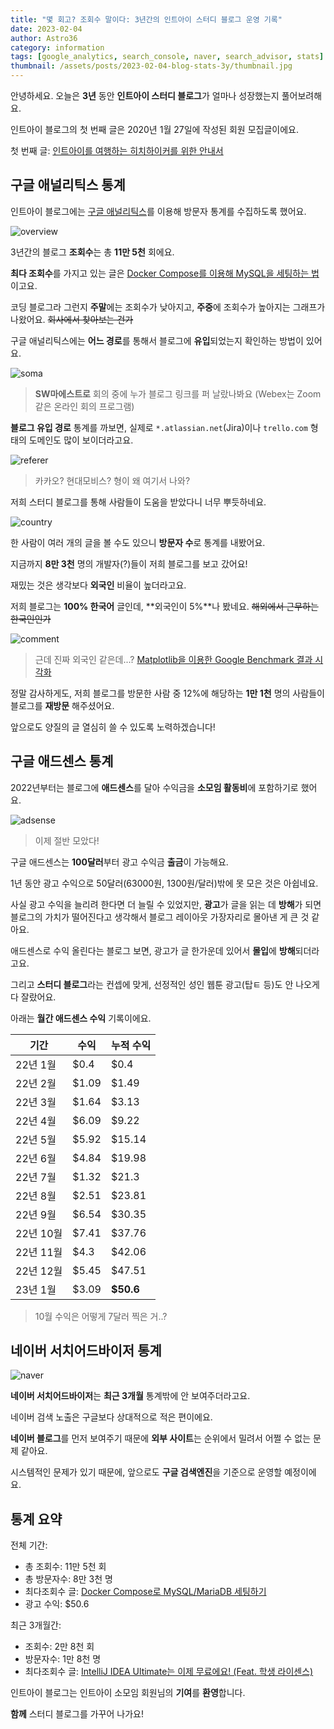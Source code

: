 ```yaml
---
title: "몇 회고? 조회수 말이다: 3년간의 인트아이 스터디 블로그 운영 기록"
date: 2023-02-04
author: Astro36
category: information
tags: [google_analytics, search_console, naver, search_advisor, stats]
thumbnail: /assets/posts/2023-02-04-blog-stats-3y/thumbnail.jpg
---
```


안녕하세요. 오늘은 **3년** 동안 **인트아이 스터디 블로그**가 얼마나 성장했는지 풀어보려해요.

인트아이 블로그의 첫 번째 글은 2020년 1월 27일에 작성된 회원 모집글이에요.

첫 번째 글: [인트아이를 여행하는 히치하이커를 위한 안내서](https://int-i.github.io/information/2020-01-27/welcome/)

## 구글 애널리틱스 통계

인트아이 블로그에는 [구글 애널리틱스](https://analytics.google.com/analytics/web/?hl=ko)를 이용해 방문자 통계를 수집하도록 했어요.

![overview](/assets/posts/2023-02-04-blog-stats-3y/overview.png)

3년간의 블로그 **조회수**는 총 **11만 5천** 회에요.

**최다 조회수**를 가지고 있는 글은 [Docker Compose를 이용해 MySQL을 세팅하는 법](https://int-i.github.io/sql/2020-12-31/mysql-docker-compose/)이고요.

코딩 블로그라 그런지 **주말**에는 조회수가 낮아지고, **주중**에 조회수가 높아지는 그래프가 나왔어요. ~~회사에서 찾아보는 건가~~

구글 애널리틱스에는 **어느 경로**를 통해서 블로그에 **유입**되었는지 확인하는 방법이 있어요.

![soma](/assets/posts/2023-02-04-blog-stats-3y/soma.png)

> **SW마에스트로** 회의 중에 누가 블로그 링크를 퍼 날랐나봐요 (Webex는 Zoom 같은 온라인 회의 프로그램)

**블로그 유입 경로** 통계를 까보면, 실제로 `*.atlassian.net`(Jira)이나 `trello.com` 형태의 도메인도 많이 보이더라고요.

![referer](/assets/posts/2023-02-04-blog-stats-3y/referer.png)

> 카카오? 현대모비스? 형이 왜 여기서 나와?

저희 스터디 블로그를 통해 사람들이 도움을 받았다니 너무 뿌듯하네요.

![country](/assets/posts/2023-02-04-blog-stats-3y/country.png)

한 사람이 여러 개의 글을 볼 수도 있으니 **방문자 수**로 통계를 내봤어요.

지금까지 **8만 3천** 명의 개발자(?)들이 저희 블로그를 보고 갔어요!

재밌는 것은 생각보다 **외국인** 비율이 높더라고요.

저희 블로그는 **100% 한국어** 글인데, **외국인이 5%**나 봤네요. ~~해외에서 근무하는 한국인인가~~

![comment](/assets/posts/2023-02-04-blog-stats-3y/comment.png)

> 근데 진짜 외국인 같은데...? [Matplotlib을 이용한 Google Benchmark 결과 시각화](https://int-i.github.io/python/2021-11-07/matplotlib-google-benchmark-visualization/)

정말 감사하게도, 저희 블로그를 방문한 사람 중 12%에 해당하는 **1만 1천** 명의 사람들이 블로그를 **재방문** 해주셨어요.

앞으로도 양질의 글 열심히 쓸 수 있도록 노력하겠습니다!

## 구글 애드센스 통계

2022년부터는 블로그에 **애드센스**를 달아 수익금을 **소모임 활동비**에 포함하기로 했어요.

![adsense](/assets/posts/2023-02-04-blog-stats-3y/adsense.png)

> 이제 절반 모았다!

구글 애드센스는 **100달러**부터 광고 수익금 **출금**이 가능해요.

1년 동안 광고 수익으로 50달러(63000원, 1300원/달러)밖에 못 모은 것은 아쉽네요.

사실 광고 수익을 늘리려 한다면 더 늘릴 수 있었지만, **광고**가 글을 읽는 데 **방해**가 되면 블로그의 가치가 떨어진다고 생각해서 블로그 레이아웃 가장자리로 몰아낸 게 큰 것 같아요.

애드센스로 수익 올린다는 블로그 보면, 광고가 글 한가운데 있어서 **몰입**에 **방해**되더라고요.

그리고 **스터디 블로그**라는 컨셉에 맞게, 선정적인 성인 웹툰 광고(탑ㅌ 등)도 안 나오게 다 잘랐어요.

아래는 **월간 애드센스 수익** 기록이에요.

| 기간      | 수익  | 누적 수익 |
| --------- | ----- | --------- |
| 22년 1월  | $0.4  | $0.4      |
| 22년 2월  | $1.09 | $1.49     |
| 22년 3월  | $1.64 | $3.13     |
| 22년 4월  | $6.09 | $9.22     |
| 22년 5월  | $5.92 | $15.14    |
| 22년 6월  | $4.84 | $19.98    |
| 22년 7월  | $1.32 | $21.3     |
| 22년 8월  | $2.51 | $23.81    |
| 22년 9월  | $6.54 | $30.35    |
| 22년 10월 | $7.41 | $37.76    |
| 22년 11월 | $4.3  | $42.06    |
| 22년 12월 | $5.45 | $47.51    |
| 23년 1월  | $3.09 | **$50.6** |

> 10월 수익은 어떻게 7달러 찍은 거..?

## 네이버 서치어드바이저 통계

![naver](/assets/posts/2023-02-04-blog-stats-3y/naver.png)

**네이버 서치어드바이저**는 **최근 3개월** 통계밖에 안 보여주더라고요.

네이버 검색 노출은 구글보다 상대적으로 적은 편이에요.

**네이버 블로그**를 먼저 보여주기 때문에 **외부 사이트**는 순위에서 밀려서 어쩔 수 없는 문제 같아요.

시스템적인 문제가 있기 때문에, 앞으로도 **구글 검색엔진**을 기준으로 운영할 예정이에요.

## 통계 요약

전체 기간:

- 총 조회수: 11만 5천 회
- 총 방문자수: 8만 3천 명
- 최다조회수 글: [Docker Compose로 MySQL/MariaDB 세팅하기](https://int-i.github.io/sql/2020-12-31/mysql-docker-compose/)
- 광고 수익: $50.6

최근 3개월간:

- 조회수: 2만 8천 회
- 방문자수: 1만 8천 명
- 최다조회수 글: [IntelliJ IDEA Ultimate는 이제 무료에요! (Feat. 학생 라이센스)](https://int-i.github.io/java/2022-06-06/jetbrains-student-license/)

인트아이 블로그는 인트아이 소모임 회원님의 **기여**를 **환영**합니다.

**함께** 스터디 블로그를 가꾸어 나가요!

